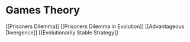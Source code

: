 # Games Theory

[[Prisoners Dilemma]]
[[Prisoners Dilemma in Evolution]]
[[Advantageous Divergence]]
[[Evolutionarily Stable Strategy]]